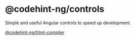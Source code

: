 # @codehint-ng/controls

Simple and useful Angular controls to speed up development.

[@codehint-ng/html-compiler](https://github.com/codehint-ng/ng-controls/tree/master/projects/html-compiler)
